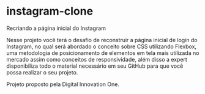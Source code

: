 # instagram-clone

Recriando a página inicial do Instagram

Nesse projeto você terá o desafio de reconstruir a página inicial de login do Instagram, no qual será abordado o conceito sobre CSS utilizando 
Flexbox, uma metodologia de posicionamento de elementos em tela mais utilizada no mercado assim como conceitos de responsividade, além disso a 
expert disponibiliza todo o material necessário em seu GitHub para que você possa realizar o seu projeto.

Projeto proposto pela Digital Innovation One.
